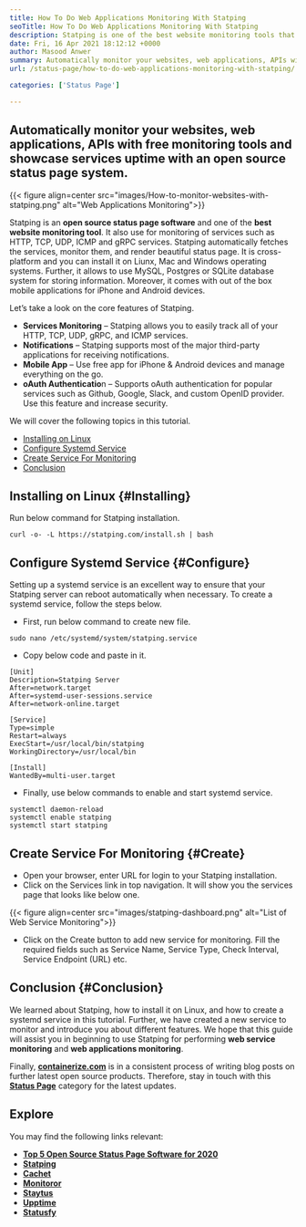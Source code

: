 ```yaml
---
title: How To Do Web Applications Monitoring With Statping
seoTitle: How To Do Web Applications Monitoring With Statping
description: Statping is one of the best website monitoring tools that enables you to monitor all services. Render beautiful status page for showcase services uptime.
date: Fri, 16 Apr 2021 18:12:12 +0000
author: Masood Anwer
summary: Automatically monitor your websites, web applications, APIs with free monitoring tools and showcase services uptime with an open source status page system.
url: /status-page/how-to-do-web-applications-monitoring-with-statping/

categories: ['Status Page']

---
```

## Automatically monitor your websites, web applications, APIs with free monitoring tools and showcase services uptime with an open source status page system.

{{< figure align=center src="images/How-to-monitor-websites-with-statping.png" alt="Web Applications Monitoring">}}  

Statping is an **open source status page software** and one of the **best website monitoring tool**. It also use for monitoring of services such as HTTP, TCP, UDP, ICMP and gRPC services. Statping automatically fetches the services, monitor them, and render beautiful status page. It is cross-platform and you can install it on Liunx, Mac and Windows operating systems. Further, it allows to use MySQL, Postgres or SQLite database system for storing information. Moreover, it comes with out of the box mobile applications for iPhone and Android devices.

Let’s take a look on the core features of Statping.

  * **Services Monitoring** – Statping allows you to easily track all of your HTTP, TCP, UDP, gRPC, and ICMP services.
  * **Notifications** – Statping supports most of the major third-party applications for receiving notifications.
  * **Mobile App** – Use free app for iPhone & Android devices and manage everything on the go.
  * **oAuth Authenticatio**n – Supports oAuth authentication for popular services such as Github, Google, Slack, and custom OpenID provider. Use this feature and increase security.

We will cover the following topics in this tutorial.

  * [Installing on Linux][1]
  * [Configure Systemd Service][2]
  * [Create Service For Monitoring][3]
  * [Conclusion][4]

## Installing on Linux {#Installing}

Run below command for Statping installation.


```
curl -o- -L https://statping.com/install.sh | bash
```


## Configure Systemd Service {#Configure}

Setting up a systemd service is an excellent way to ensure that your Statping server can reboot automatically when necessary. To create a systemd service, follow the steps below.

  * First, run below command to create new file.


```
sudo nano /etc/systemd/system/statping.service
```


  * Copy below code and paste in it.


```
[Unit]
Description=Statping Server
After=network.target
After=systemd-user-sessions.service
After=network-online.target

[Service]
Type=simple
Restart=always
ExecStart=/usr/local/bin/statping
WorkingDirectory=/usr/local/bin

[Install]
WantedBy=multi-user.target
```


  * Finally, use below commands to enable and start systemd service.


```
systemctl daemon-reload
systemctl enable statping
systemctl start statping
```


## Create Service For Monitoring {#Create}

  * Open your browser, enter URL for login to your Statping installation.
  * Click on the Services link in top navigation. It will show you the services page that looks like below one.

{{< figure align=center src="images/statping-dashboard.png" alt="List of Web Service Monitoring">}}  

  * Click on the Create button to add new service for monitoring. Fill the required fields such as Service Name, Service Type, Check Interval, Service Endpoint (URL) etc.

## Conclusion {#Conclusion}

We learned about Statping, how to install it on Linux, and how to create a systemd service in this tutorial. Further, we have created a new service to monitor and introduce you about different features. We hope that this guide will assist you in beginning to use Statping for performing **web service monitoring** and **web applications monitoring**.

Finally, [**containerize.com**][5] is in a consistent process of writing blog posts on further latest open source products. Therefore, stay in touch with this [**Status Page**][6] category for the latest updates.

## Explore

You may find the following links relevant:

  * [**Top 5 Open Source Status Page Software for 2020**][7]
  * [**Statping**][8]
  * [**Cachet**][9]
  * [**Monitoror**][10]
  * [**Staytus**][11]
  * [**Upptime**][12]
  * [**Statusfy**][13]

 [1]: #Installing
 [2]: #Configure
 [3]: #Create
 [4]: #Conclusion
 [5]: https://containerize.com
 [6]: https://blog.containerize.com/category/status-page/
 [7]: https://blog.containerize.com/status-page/top-5-open-source-status-page-software-for-2020/

 [8]: https://products.containerize.com/status/statping
 [9]: https://products.containerize.com/status/cachet/
 [10]: https://products.containerize.com/status/monitoror/
 [11]: https://products.containerize.com/status/staytus/
 [12]: https://products.containerize.com/status/upptime/
 [13]: https://products.containerize.com/status/statusfy/